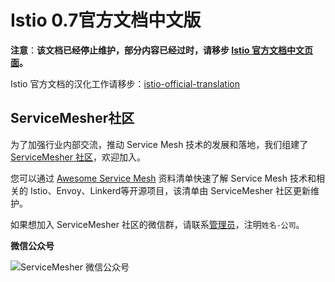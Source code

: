 # Istio 0.7官方文档中文版

**注意**：**该文档已经停止维护，部分内容已经过时，请移步 [Istio 官方文档中文页面](https://preliminary.istio.io/zh/)。**

Istio 官方文档的汉化工作请移步：[istio-official-translation](https://github.com/servicemesher/istio-official-translation)

## ServiceMesher社区

为了加强行业内部交流，推动 Service Mesh 技术的发展和落地，我们组建了 [ServiceMesher 社区](http://www.servicemesher.com/)，欢迎加入。

您可以通过 [Awesome Service Mesh](http://www.servicemesher.com/awesome-servicemesh/) 资料清单快速了解 Service Mesh 技术和相关的 Istio、Envoy、Linkerd等开源项目，该清单由 ServiceMesher 社区更新维护。

如果想加入 ServiceMesher 社区的微信群，请联系[管理员](https://jimmysong.io/about)，注明`姓名-公司`。

**微信公众号**

![ServiceMesher 微信公众号](https://ws1.sinaimg.cn/large/00704eQkgy1fshv989hhqj309k09k0t6.jpg)